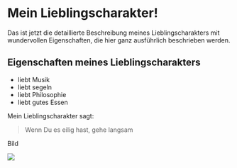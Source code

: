 # Mein Lieblingscharakter!

Das ist jetzt die detaillierte Beschreibung meines Lieblingscharakters mit wundervollen Eigenschaften, die hier ganz ausführlich beschrieben werden.

## Eigenschaften meines Lieblingscharakters
* liebt Musik
* liebt segeln
* liebt Philosophie
* liebt gutes Essen

Mein Lieblingscharakter sagt:

> Wenn Du es eilig hast,
> gehe langsam

Bild

<img src="https://www.freepik.com/free-vector/happy-businessman-making-thumbs-up-sign_1577719.htm#page=1&query=Cartoon&position=19"/>